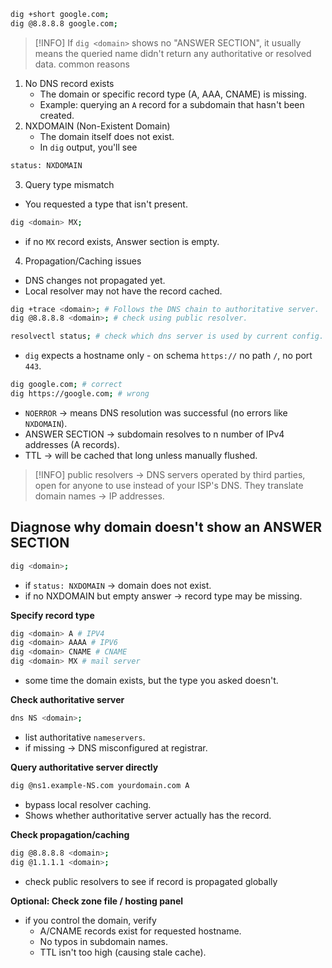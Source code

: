 ```bash
dig +short google.com;
dig @8.8.8.8 google.com;
```
 
 > [!INFO]
 > If `dig <domain>` shows no "ANSWER SECTION", it usually means the queried name didn't return any authoritative or resolved data.
 common reasons
1. No DNS record exists
	 - The domain or specific record type (A, AAA, CNAME) is missing.
	 - Example: querying an `A` record for a subdomain that hasn't been created.
2. NXDOMAIN (Non-Existent Domain)
	- The domain itself does not exist.
	- In `dig` output, you'll see

```bash
status: NXDOMAIN
```

3. Query type mismatch

- You requested a type that isn't present.
```bash
dig <domain> MX;
```
- if no `MX` record exists, Answer section is empty.

4. Propagation/Caching issues
- DNS changes not propagated yet.
- Local resolver may not have the record cached.

```bash
dig +trace <domain>; # Follows the DNS chain to authoritative server.
dig @8.8.8.8 <domain>; # check using public resolver.
```


```bash
resolvectl status; # check which dns server is used by current config.
```

- `dig` expects a hostname only - on schema `https://` no path `/`, no port `443`.

```bash
dig google.com; # correct
dig https://google.com; # wrong

```

- `NOERROR` -> means DNS resolution was successful (no errors like `NXDOMAIN`).
- ANSWER SECTION -> subdomain resolves to n number of IPv4 addresses (A records).
- TTL -> will be cached that long unless manually flushed.

> [!INFO]
> public resolvers -> DNS servers operated by third parties, open for anyone to use instead of your ISP's DNS. They translate domain names -> IP addresses.

## Diagnose why domain doesn't show an ANSWER SECTION

```bash
dig <domain>;
```
- if `status: NXDOMAIN` -> domain does not exist.
- if no NXDOMAIN but empty answer -> record type may be missing.

**Specify record type**
```bash
dig <domain> A # IPV4
dig <domain> AAAA # IPV6
dig <domain> CNAME # CNAME
dig <domain> MX # mail server
```
- some time the domain exists, but the type you asked doesn't.

**Check authoritative server**

```bash
dns NS <domain>;
```
- list authoritative `nameservers`.
- if missing -> DNS misconfigured at registrar.

**Query authoritative server directly**

```bash
dig @ns1.example-NS.com yourdomain.com A
```
- bypass local resolver caching.
- Shows whether authoritative server actually has the record.

**Check propagation/caching**
```bash
dig @8.8.8.8 <domain>;
dig @1.1.1.1 <domain>;
```
- check public resolvers to see if record is propagated globally

**Optional: Check zone file / hosting panel**
- if you control the domain, verify
	- A/CNAME records exist for requested hostname.
	- No typos in subdomain names.
	- TTL isn't too high (causing stale cache).

